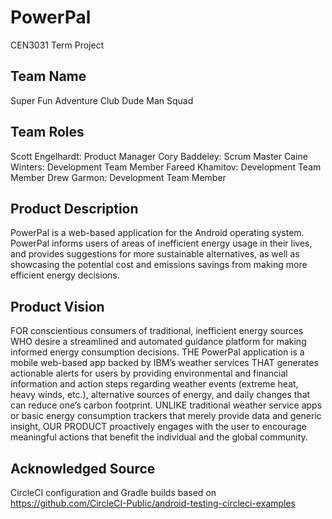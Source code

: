# PowerPal
CEN3031 Term Project

## Team Name 
Super Fun Adventure Club Dude Man Squad

## Team Roles
Scott Engelhardt: Product Manager
Cory Baddeley: Scrum Master
Caine Winters: Development Team Member
Fareed Khamitov: Development Team Member
Drew Garmon: Development Team Member 

## Product Description
PowerPal is a web-based application for the Android operating system. PowerPal informs users of areas of inefficient energy usage in their lives, and provides suggestions for more sustainable alternatives, as well as showcasing the potential cost and emissions savings from making more efficient energy decisions.

## Product Vision
FOR conscientious consumers of traditional, inefficient energy sources WHO desire a streamlined and automated guidance platform for making informed energy consumption decisions. THE PowerPal application is a mobile web-based app backed by IBM’s weather services THAT generates actionable alerts for users by providing environmental and financial information and action steps regarding weather events (extreme heat, heavy winds, etc.), alternative sources of energy, and daily changes that can reduce one’s carbon footprint. UNLIKE traditional weather service apps or basic energy consumption trackers that merely provide data and generic insight, OUR PRODUCT proactively engages with the user to encourage meaningful actions that benefit the individual and the global community.

## Acknowledged Source
CircleCI configuration and Gradle builds based on https://github.com/CircleCI-Public/android-testing-circleci-examples
